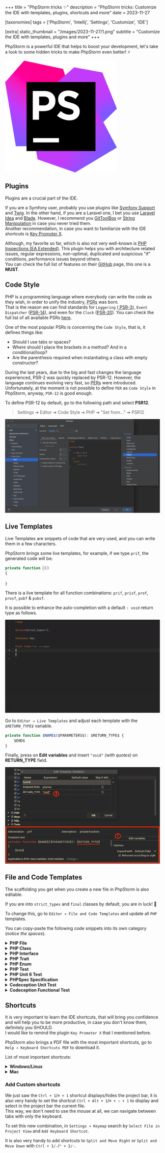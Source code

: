 +++
title = "PhpStorm tricks ✨"
description = "PhpStorm tricks: Customize the IDE with templates, plugins, shortcuts and more"
date = 2023-11-27

[taxonomies]
tags = ['PhpStorm', 'Intellij', 'Settings', 'Customize', 'IDE']

[extra]
static_thumbnail = "/images/2023-11-27/1.png"
subtitle = "Customize the IDE with templates, plugins and more"
+++

PhpStorm is a powerful IDE that helps to boost your development, let's take a look to some hidden tricks to make
PhpStorm even better! ⚡️

![phpstorm-logo](/images/2023-11-27/1.png)

## Plugins

Plugins are a crucial part of the IDE.

If you are a Symfony user, probably you use plugins
like <a href="https://plugins.jetbrains.com/plugin/7219-symfony-support" target="_blank">Symfony Support</a>
and <a href="https://plugins.jetbrains.com/plugin/7303-twig" target="_blank">Twig</a>. In the other hand, if you are a Laravel one, I bet you use <a href="https://plugins.jetbrains.com/plugin/13441-laravel-idea" target="_blank">Laravel Idea</a>
and <a href="https://plugins.jetbrains.com/plugin/7569-blade" target="_blank">Blade</a>.
However, I recommend you <a href="https://plugins.jetbrains.com/plugin/7499-gittoolbox" target="_blank">GitToolBox</a>
or <a href="https://plugins.jetbrains.com/plugin/2162-string-manipulation" target="_blank">String Manipulation</a> in
case you never tried them.<br>
Another recommendation, in case you want to familiarize with the IDE shortcuts
is <a href="https://plugins.jetbrains.com/plugin/9792-key-promoter-x" target="_blank">Key Promoter X</a>.

Although, my favorite so far, which is also not very well-known
is <a href="https://plugins.jetbrains.com/plugin/7622-php-inspections-ea-extended-" target="_blank">PHP Inspections (EA
Extended)</a>. This plugin helps you with architecture related issues, regular expressions, non-optimal, duplicated and
suspicious "if" conditions, performance issues beyond others.<br>
You can check the full list of features on their
<a href="https://github.com/kalessil/phpinspectionsea" target="_blank">GitHub</a> page, this one is a **MUST**.

<div class="separator"></div>

## Code Style

PHP is a programming language where everybody can write the code as they wish, in order to unify the
industry, <span style="text-decoration: underline dotted" title="PHP Standard Recommendation">PSRs</span> was born.<br>
That is the reason we can find standards for `Loggering` (<a href="https://www.php-fig.org/psr/psr-3" target="_blank">
PSR-3</a>), `Event Dispatcher` (<a href="https://www.php-fig.org/psr/psr-14" target="_blank">PSR-14</a>),
and even for the `Clock` (<a href="https://www.php-fig.org/psr/psr-20" target="_blank">PSR-20</a>). You can check the
full list of all available PSRs <a href="https://www.php-fig.org/psr/" target="_blank">here</a>.

One of the most popular PSRs is concerning the `Code Style`, that is, it defines things like:

- Should I use tabs or spaces?
- Where should I place the brackets in a method? And in a conditional/loop?
- Are the parenthesis required when instantiating a class with empty constructor?

During the last years, due to the big and fast changes the language experienced, PSR-2 was quickly replaced by PSR-12.
However, the language continues evolving very fast,
so <span style="text-decoration: underline dotted" title="PHP Evolving Recommendation">PERs</span> were introduced.<br>
Unfortunately, at the moment is not possible to define `PER` as `Code Style` in PhpStorm, anyway, `PSR-12` is good
enough.

To define PSR-12 by default, go to the following path and select **PSR12**.

> Settings ➔ Editor ➔ Code Style ➔ PHP ➔ "Set from..." ➔ PSR12

![phpstorm-define-psr-12](/images/2023-11-27/2.png)

<div class="separator"></div>

## Live Templates

Live Templates are snippets of code that are very used, and you can write them in a few characters.

PhpStorm brings some live templates, for example, if we type `prif`, the generated code will be:

```php source
private function ░()
{

}
```

There is a live template for all function combinations: `prif`, `prisf`, `prof`, `prosf`, `pubf` & `pubsf`.

It is possible to enhance the auto-completion with a default `: void` return type as follows.

<img src="/images/2023-11-27/3.gif" alt="live templates in action" />

Go to `Editor ➔ Live Templates` and adjust each template with the _`$RETURN_TYPE$`_ variable.

```javascript
private function $NAME$($PARAMETERS$): $RETURN_TYPE$ {
    $END$
}
```

Finally, press on **Edit variables** and insert `"void"` _(with quotes)_ on **RETURN_TYPE** field.

![live-template-setup](/images/2023-11-27/4.jpeg)

<div class="separator"></div>

## File and Code Templates

The scaffolding you get when you create a new file in PhpStorm is also editable.

If you are into `strict_types` and `final` classes by default, you are in luck! 🎉

To change this, go to `Editor ➔ File and Code Templates` and update all `PHP` templates.

You can copy-paste the following code snippets into its own category  (_notice the spaces_).

<details>
  <summary><span style="cursor: pointer; font-weight: bold">PHP File</span></summary>

```php
<?php
declare(strict_types=1);
#parse("PHP File Header.php")
```

</details>

<details>
  <summary><span style="cursor: pointer; font-weight: bold">PHP Class</span></summary>

```php
<?php
declare(strict_types=1);
#parse("PHP File Header.php")

#if (${NAMESPACE})
namespace ${NAMESPACE};

#end
final class ${NAME} {

}
```

</details>

<details>
  <summary><span style="cursor: pointer; font-weight: bold">PHP Interface</span></summary>

```php
<?php
declare(strict_types=1);
#parse("PHP File Header.php")

#if (${NAMESPACE})
namespace ${NAMESPACE};

#end
interface ${NAME} {

}
```

</details>

<details>
  <summary><span style="cursor: pointer; font-weight: bold">PHP Trait</span></summary>

```php
<?php
declare(strict_types=1);
#parse("PHP File Header.php")

#if (${NAMESPACE})
namespace ${NAMESPACE};

#end
trait ${NAME} {

}
```

</details>

<details>
  <summary><span style="cursor: pointer; font-weight: bold">PHP Enum</span></summary>

```php
<?php
declare(strict_types=1);
#parse("PHP File Header.php")

#if (${NAMESPACE})
namespace ${NAMESPACE};

#end
enum ${NAME}#if (${BACKED_TYPE}) : ${BACKED_TYPE} #end{

}
```

</details>

<details>
  <summary><span style="cursor: pointer; font-weight: bold">PHP Test</span></summary>

```php
<?php
declare(strict_types=1);
#parse("PHP File Header.php")

#if (${NAMESPACE})
namespace ${NAMESPACE};
#end

#if (${TESTED_NAME} && ${NAMESPACE} && !${TESTED_NAMESPACE})
use ${TESTED_NAME};
#elseif (${TESTED_NAME} && ${TESTED_NAMESPACE} && ${NAMESPACE} != ${TESTED_NAMESPACE})
use ${TESTED_NAMESPACE}\\${TESTED_NAME};
#end

final class ${NAME} extends#if(${NAMESPACE}) \PHPUnit_Framework_TestCase #else PHPUnit_Framework_TestCase #end{

}
```

</details>

<details>
  <summary><span style="cursor: pointer; font-weight: bold">PHP Unit 6 Test</span></summary>

```php
<?php
declare(strict_types=1);
#parse("PHP File Header.php")

#if (${NAMESPACE})
namespace ${NAMESPACE};
#end

#if (${TESTED_NAME} && ${NAMESPACE} && !${TESTED_NAMESPACE})
use ${TESTED_NAME};
#elseif (${TESTED_NAME} && ${TESTED_NAMESPACE} && ${NAMESPACE} != ${TESTED_NAMESPACE})
use ${TESTED_NAMESPACE}\\${TESTED_NAME};
#end
use PHPUnit\Framework\TestCase;

final class ${NAME} extends TestCase {

}
```

</details>

<details>
  <summary><span style="cursor: pointer; font-weight: bold">PHPSpec Specification</span></summary>

```php
<?php
declare(strict_types=1);
#parse("PHP File Header.php")

#if (${NAMESPACE})
namespace ${NAMESPACE};
#end

#if (${TESTED_NAME} && ${NAMESPACE} && !${TESTED_NAMESPACE})
use ${TESTED_NAME};
#elseif (${TESTED_NAME} && ${TESTED_NAMESPACE} && ${NAMESPACE} != ${TESTED_NAMESPACE})
use ${TESTED_NAMESPACE}\\${TESTED_NAME};
#end
use PhpSpec\ObjectBehavior;

final class ${NAME} extends ObjectBehavior {

}
```

</details>

<details>
  <summary><span style="cursor: pointer; font-weight: bold">Codeception Unit Test</span></summary>

```php
<?php
declare(strict_types=1);
#parse("PHP File Header.php")

#if (${NAMESPACE})
namespace ${NAMESPACE};

#end
#if (${TESTED_NAME} && ${NAMESPACE} && !${TESTED_NAMESPACE})
use ${TESTED_NAME};
#elseif (${TESTED_NAME} && ${TESTED_NAMESPACE} && ${NAMESPACE} != ${TESTED_NAMESPACE})
use ${TESTED_NAMESPACE}\\${TESTED_NAME};
#end

final class ${NAME} extends \Codeception\Test\Unit {

}
```

</details>

<details>
  <summary><span style="cursor: pointer; font-weight: bold">Codeception Functional Test</span></summary>

```php
<?php
declare(strict_types=1);
#parse("PHP File Header.php")

#if (${NAMESPACE})
namespace ${NAMESPACE};

#end
#if (${TESTED_NAME} && ${NAMESPACE} && !${TESTED_NAMESPACE})
use ${TESTED_NAME};
#elseif (${TESTED_NAME} && ${TESTED_NAMESPACE} && ${NAMESPACE} != ${TESTED_NAMESPACE})
use ${TESTED_NAMESPACE}\\${TESTED_NAME};
#end

final class ${NAME} {

}
```

</details>

<div class="separator"></div>

## Shortcuts

It is very important to learn the IDE shortcuts, that will bring you confidence and will help you to be more productive,
in case you don't know them, definitely you SHOULD.<br>
I would like to remind the plugin `Key Promoter X` that I mentioned before.

PhpStorm also brings a PDF file with the most important shortcuts, go to `Help ➔ Keyboard Shortcuts PDF` to download it.

List of most important shortcuts:

<details>
  <summary><span style="cursor: pointer; font-weight: bold">Windows/Linux</span></summary>

- `Ctrl + Shift + S` = Open Settings
- `Alt + 1` = Display/hide _Project_ bar
- `Alt (twice)` = Search in the whole project (class names, files, symbols, actions...)
- `Ctrl + N` = Search by class name (similar to `Alt (twice)` but only for class names)
- `Alt + →/←` = Move to left/right tab
- `Ctrl + G` = Go to line X:Y
- `Ctrl + B` = Navigate in/out (similar to `Ctrl + Click`)
- `Ctrl + Y` = Delete current line
- `Ctrl + C/V (without selection)` = Copy/Paste full line
- `Ctrl + Shift + V` = Paste with history
- `Ctrl + E` = Display recent files
- `Ctrl + Shift + E` = Display last 3 recent files
- `Ctrl + Shift + F` = Find in path (search words in the whole project)
- `Ctrl + Shift + L` = Reformat Code
- `Ctrl + Shift + ↑/↓` = Moves the current code block
- `Ctrl + Shift + M` = Go to start/end of current brackets
- `Ctrl + Shift + T` = Open test from specific class (and vice-versa)
- `Shift + Alt + Click` = Multiple cursor
- `Ctrl (twice keeping it pushed) + arrows` = Multiple cursor from adjacent lines
- `Ctrl + W` = Select gradually
- `Alt + J` = Select next occurrence similar to current one
- `Ctrl + Alt + F/M/C/V/P` = Refactor Function/Method/Constant/Variable/Parameter
- `Ctrl + Alt + N` = Inline refactor
- `Ctrl + Insert` = Contextual menu to override methods, generate getters, setters...
- `Ctrl + Shift + F10`: Run the scope where the caret is
- `Ctrl + Alt + Enter` = Jump to next line (adds ";" automatically if needed)

</details>

<details>
  <summary><span style="cursor: pointer; font-weight: bold">Mac</span></summary>

- `⌘ + ,` = Open Settings
- `⌘ + 1` = Display/hide project bar
- `⇧ (twice)` = Search in the whole project (class names, files, symbols, actions...)
- `⌘ + O` = Search by class name (similar to `⇧ (twice)` but only for class names)
- `⌃ + →/←` = Move to left/right tab
- `⌘ + L` = Go to line X:Y
- `⌘ + B` = Navigate in/out (similar to `Ctrl + Click`)
- `⌘ + ⌫` = Delete current line
- `⌘ + C/V (without selection)` = Copy/Paste full line
- `⌘ + ⇧ + V` = Paste with history
- `⌘ + E` = Display recent files
- `⌘ + ⇧ + E` = Display last 3 recent files
- `⌘ + ⇧ + F` = Find in path (search words in the whole project)
- `⌥ + ⌘ + L` = Reformat Code
- `⌘ + ⇧ + ↑/↓` = Moves the current code block
- `⌘ + ⇧ + T` = Open test from specific class (and vice-versa)
- `⌥ + ⌘ + ⇧ + Click` or = Multiple cursor
- `⌘ (twice keeping it pushed) + arrows` = Multiple cursor from adjacent lines
- `⌥ + ↑` = Select gradually
- `⌥ + ⌘ + F/M/C/V/P` = Refactor Function/Method/Constant/Variable/Parameter
- `⌥ + ⌘ + N` = Inline refactor
- `⌘ + N` = Contextual menu to override methods, generate getters, setters...
- `⇧ + ⌃ + R` = Run the scope where the caret is
- `⌘ + ⇧ + Enter` = Jump to next line (adds ";" automatically if needed)

> In case the shortcut `⌃ + →/←` changes between Desktops in Mac, you can disable it
> in `Settings ➔ Keyboard ➔ Keyboard Shortcuts... ➔ Mission Control`.

</details>

### Add Custom shortcuts

We just saw the `Ctrl + 1`/`⌘ + 1` shortcut displays/hides the project bar, it is also very handy to set
the shortcut `Ctrl + Alt + 1`/`⌘ + ⇧ + 1` to display and select in the project bar the current file.<br>
This way, we don't need to use the mouse at all, we can navigate between tabs with only the keyboard.

To set this new combination, in `Settings ➔ Keymap` search by `Select File in Project View` and `Add Keyboard Shortcut`.

It is also very handy to add shortcuts to `Split and Move Right` or `Split and Move Down` with `Ctrl + I/-`/`⌃ + I/-`.
